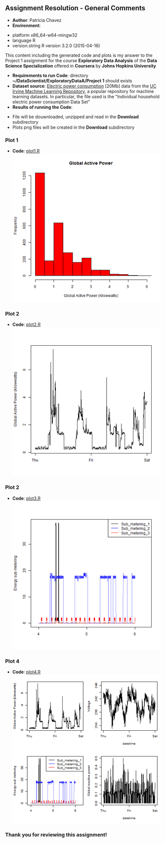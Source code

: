 ## Assignment Resolution - General Comments

* <b>Author</b>: Patricia Chavez
* <b>Environment</b>:                                  
- platform       x86_64-w64-mingw32          
- language       R                           
- version.string R version 3.2.0 (2015-04-16)

This content including the generated code and plots is my answer to 
the Project 1 assignment for the course <b>Exploratory Data Analysis</b>
of the <b>Data Science Specialization</b> offered in <b>Coursera</b> by
<b>Johns Hopkins University</b>

* <b>Requirements to run Code</b>: directory <b>~/DataScientist/ExploratoryDataA/Project 1</b> should exists
* <b>Dataset source</b>: <a href="https://d396qusza40orc.cloudfront.net/exdata%2Fdata%2Fhousehold_power_consumption.zip">Electric power consumption</a> [20Mb]
data from the <a href="http://archive.ics.uci.edu/ml/">UC Irvine Machine
Learning Repository</a>, a popular repository for machine learning
datasets. In particular, the file used is the "Individual household
electric power consumption Data Set"
* <b>Results of running the Code</b>:
- File will be douwnloaded, unzipped and read in the <b>Download</b> subdirectory
- Plots png files will be created in the <b>Download</b> subdirectory

### Plot 1
* <b>Code</b>: <a href="https://github.com/patichc/ExData_Plotting1/figure/plot1.R">plot1.R</a>
![plot 1](figure/plot1.png) 

### Plot 2
* <b>Code</b>: <a href="https://github.com/patichc/ExData_Plotting1/figure/plot2.R">plot2.R</a>
![plot 2](figure/plot2.png) 

### Plot 2
* <b>Code</b>: <a href="https://github.com/patichc/ExData_Plotting1/figure/plot3.R">plot3.R</a>
![plot 3](figure/plot3.png) 

### Plot 4
* <b>Code</b>: <a href="https://github.com/patichc/ExData_Plotting1/figure/plot4.R">plot4.R</a>
![plot 4](figure/plot4.png) 

### Thank you for reviewing this assignment!

